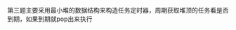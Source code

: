 <!--
 * @Description: 
 * @Version: 2.0
 * @Author: kingeasternsun
 * @Date: 2021-02-26 15:29:14
 * @LastEditors: kingeasternsun
 * @LastEditTime: 2021-02-26 15:30:41
 * @FilePath: \three\README.md
-->
第三题主要采用最小堆的数据结构来构造任务定时器，周期获取堆顶的任务看是否到期，如果到期就pop出来执行